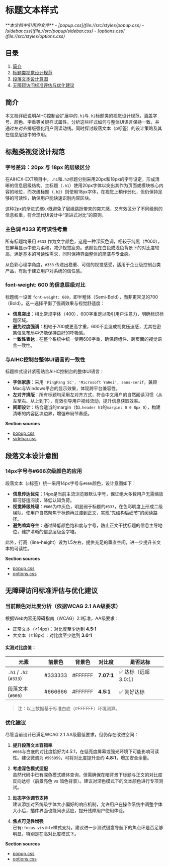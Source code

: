 # 标题文本样式

<cite>
**本文档中引用的文件**
- [popup.css](file://src/styles/popup.css)
- [sidebar.css](file://src/popup/sidebar.css)
- [options.css](file://src/styles/options.css)
</cite>

## 目录
1. [简介](#简介)
2. [标题类视觉设计规范](#标题类视觉设计规范)
3. [段落文本设计意图](#段落文本设计意图)
4. [无障碍访问标准评估与优化建议](#无障碍访问标准评估与优化建议)

## 简介
本文档详细说明AIHC控制台扩展中的`.h1`与`.h2`标题类的视觉设计规范，涵盖字号、颜色、字重等关键样式属性。分析这些样式如何与整体UI语言保持一致，并通过左对齐排版强化用户阅读动线。同时探讨段落文本（p标签）的设计策略及其在信息层级中的作用。

## 标题类视觉设计规范

### 字号差异：20px 与 18px 的层级区分
在AIHCX-EXT项目中，`.h1`和`.h2`标题分别采用20px和18px的字号设定，形成清晰的信息层级结构。主标题（`.h1`）使用20px字体以突出其作为页面或模块核心内容的地位，而次级标题（`.h2`）则使用18px字体，在视觉上稍作弱化，但仍保持足够的可读性，确保用户能快速识别内容区块。

这种2px的渐进式缩小既避免了层级跳跃带来的突兀感，又有效区分了不同级别的信息权重，符合现代UI设计中“渐进式对比”的原则。

### 主色调 #333 的可读性考量
所有标题均采用 `#333` 作为文字颜色，这是一种深灰色调，相较于纯黑（#000），在屏幕显示中更为柔和，减少视觉疲劳。该颜色在白色或浅色背景下的对比度较高，满足基本的可读性需求，同时保持界面整体的简洁与专业感。

从色彩心理学角度，`#333` 传递出稳重、可信的视觉感受，适用于企业级控制台类产品，有助于建立用户对系统的信任感。

### font-weight: 600 的信息层级对比
标题统一设置 `font-weight: 600`，即半粗体（Semi-Bold），而非更常见的700（Bold）。这一选择平衡了强调效果与视觉舒适度：
- **信息突出**：相比常规字体（400），600字重足以吸引用户注意力，明确标识标题区域。
- **避免过度强调**：相较于700或更高字重，600不会造成视觉压迫感，尤其在密集信息布局中仍能保持良好的呼吸感。
- **一致性表达**：在整个系统中统一使用600字重，确保跨组件、跨页面的视觉语言一致性。

### 与AIHC控制台整体UI语言的一致性
标题样式设计紧密贴合AIHC控制台的整体UI语言：
- **字体家族**：采用 `'PingFang SC', 'Microsoft YaHei', sans-serif`，兼顾Mac与Windows平台的显示效果，体现跨平台兼容性。
- **左对齐排版**：所有标题均采用左对齐方式，符合中文用户的自然阅读习惯（从左至右、从上到下），有效引导用户视线流动，提升信息获取效率。
- **间距设计**：结合适当的margin（如`.header h1`的`margin: 0 0 8px 0`），构建清晰的内容区块边界，增强布局节奏感。

**Section sources**
- [popup.css](file://src/styles/popup.css#L478-L486)
- [sidebar.css](file://src/popup/sidebar.css#L439-L444)

## 段落文本设计意图

### 14px字号与#666次级颜色的应用
段落文本（`p`标签）统一采用14px字号与`#666`颜色，设计意图如下：
- **信息传达优先**：14px是当前主流浏览器默认字号，保证绝大多数用户无需缩放即可舒适阅读，降低认知负荷。
- **视觉降级处理**：`#666`为中灰色，明显弱于标题的`#333`，在色彩明度上形成二级梯队，使用户自然聚焦于标题再过渡到正文，实现“先结构后细节”的阅读路径。
- **避免喧宾夺主**：通过降低颜色饱和度与字号，防止正文干扰标题的信息主导地位，维护清晰的信息层级金字塔。

此外，行高（line-height）设为1.5左右，提供充足的垂直空间，进一步提升长文本的可读性。

**Section sources**
- [popup.css](file://src/styles/popup.css#L497-L518)
- [options.css](file://src/styles/options.css#L30-L31)

## 无障碍访问标准评估与优化建议

### 当前颜色对比度分析（依据WCAG 2.1 AA级要求）
根据Web内容无障碍指南（WCAG）2.1标准，AA级要求：
- 正常文本（≥14px）：对比度至少达到 **4.5:1**
- 大文本（≥18px）：对比度至少达到 **3.0:1**

#### 实测对比度值：
| 元素 | 前景色 | 背景色 | 对比度 | 是否达标 |
|------|--------|--------|--------|----------|
| `.h1` / `.h2` (`#333`) | #333333 | #FFFFFF | **7.07:1** | ✅ 达标（远超3.0:1） |
| 段落文本 (`#666`) | #666666 | #FFFFFF | **4.5:1** | ✅ 刚好达标 |

> 注：以上数据基于标准白底（#FFFFFF）环境测算。

### 优化建议
尽管当前设计已满足WCAG 2.1 AA级最低要求，但仍存在改进空间：

1. **提升段落文本容错率**  
   `#666`与白底的对比度恰好为4.5:1，在低亮度屏幕或强光环境下可能影响可读性。建议微调为 `#595959`，可将对比度提升至约 **4.8:1**，增加安全余量。

2. **考虑深色模式适配**  
   虽然代码中已有深色模式媒体查询，但需确保在暗背景下标题与正文的对比度反向达标（前景亮色 vs 暗色背景）。建议对深色模式下的文本颜色进行专项测试。

3. **动态字体调节支持**  
   建议添加对系统级字体大小偏好的响应机制，允许用户在操作系统中调整字体大小后，插件界面也能同步适应，提升残障用户使用体验。

4. **焦点可见性增强**  
   已有`:focus-visible`样式支持，建议进一步测试键盘导航下的焦点环是否足够明显，特别是在高对比度模式下。

**Section sources**
- [popup.css](file://src/styles/popup.css#L478-L486)
- [options.css](file://src/styles/options.css#L300-L332)